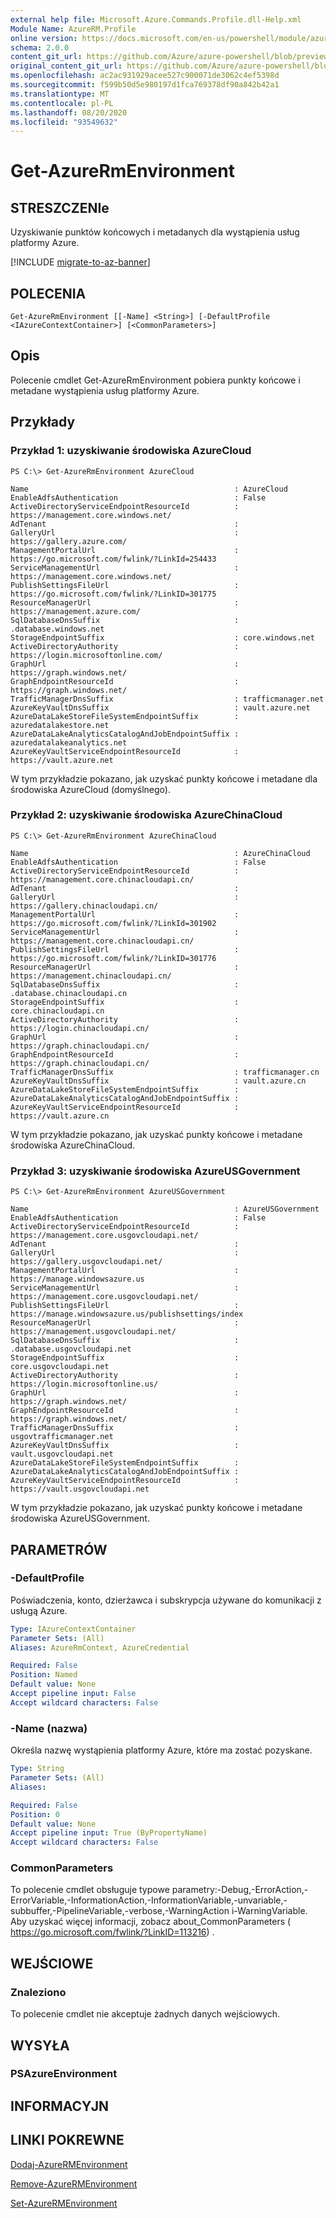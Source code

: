 ```yaml
---
external help file: Microsoft.Azure.Commands.Profile.dll-Help.xml
Module Name: AzureRM.Profile
online version: https://docs.microsoft.com/en-us/powershell/module/azurerm.profile/get-azurermenvironment
schema: 2.0.0
content_git_url: https://github.com/Azure/azure-powershell/blob/preview/src/ResourceManager/Profile/Commands.Profile/help/Get-AzureRmEnvironment.md
original_content_git_url: https://github.com/Azure/azure-powershell/blob/preview/src/ResourceManager/Profile/Commands.Profile/help/Get-AzureRmEnvironment.md
ms.openlocfilehash: ac2ac931929acee527c900071de3062c4ef5398d
ms.sourcegitcommit: f599b50d5e980197d1fca769378df90a842b42a1
ms.translationtype: MT
ms.contentlocale: pl-PL
ms.lasthandoff: 08/20/2020
ms.locfileid: "93549632"
---
```

# Get-AzureRmEnvironment

## STRESZCZENIe
Uzyskiwanie punktów końcowych i metadanych dla wystąpienia usług platformy Azure.

[!INCLUDE [migrate-to-az-banner](../../includes/migrate-to-az-banner.md)]

## POLECENIA

```
Get-AzureRmEnvironment [[-Name] <String>] [-DefaultProfile <IAzureContextContainer>] [<CommonParameters>]
```

## Opis
Polecenie cmdlet Get-AzureRmEnvironment pobiera punkty końcowe i metadane wystąpienia usług platformy Azure.

## Przykłady

### Przykład 1: uzyskiwanie środowiska AzureCloud
```
PS C:\> Get-AzureRmEnvironment AzureCloud

Name                                              : AzureCloud
EnableAdfsAuthentication                          : False
ActiveDirectoryServiceEndpointResourceId          : https://management.core.windows.net/
AdTenant                                          :
GalleryUrl                                        : https://gallery.azure.com/
ManagementPortalUrl                               : https://go.microsoft.com/fwlink/?LinkId=254433
ServiceManagementUrl                              : https://management.core.windows.net/
PublishSettingsFileUrl                            : https://go.microsoft.com/fwlink/?LinkID=301775
ResourceManagerUrl                                : https://management.azure.com/
SqlDatabaseDnsSuffix                              : .database.windows.net
StorageEndpointSuffix                             : core.windows.net
ActiveDirectoryAuthority                          : https://login.microsoftonline.com/
GraphUrl                                          : https://graph.windows.net/
GraphEndpointResourceId                           : https://graph.windows.net/
TrafficManagerDnsSuffix                           : trafficmanager.net
AzureKeyVaultDnsSuffix                            : vault.azure.net
AzureDataLakeStoreFileSystemEndpointSuffix        : azuredatalakestore.net
AzureDataLakeAnalyticsCatalogAndJobEndpointSuffix : azuredatalakeanalytics.net
AzureKeyVaultServiceEndpointResourceId            : https://vault.azure.net
```

W tym przykładzie pokazano, jak uzyskać punkty końcowe i metadane dla środowiska AzureCloud (domyślnego).

### Przykład 2: uzyskiwanie środowiska AzureChinaCloud
```
PS C:\> Get-AzureRmEnvironment AzureChinaCloud

Name                                              : AzureChinaCloud
EnableAdfsAuthentication                          : False
ActiveDirectoryServiceEndpointResourceId          : https://management.core.chinacloudapi.cn/
AdTenant                                          :
GalleryUrl                                        : https://gallery.chinacloudapi.cn/
ManagementPortalUrl                               : https://go.microsoft.com/fwlink/?LinkId=301902
ServiceManagementUrl                              : https://management.core.chinacloudapi.cn/
PublishSettingsFileUrl                            : https://go.microsoft.com/fwlink/?LinkID=301776
ResourceManagerUrl                                : https://management.chinacloudapi.cn/
SqlDatabaseDnsSuffix                              : .database.chinacloudapi.cn
StorageEndpointSuffix                             : core.chinacloudapi.cn
ActiveDirectoryAuthority                          : https://login.chinacloudapi.cn/
GraphUrl                                          : https://graph.chinacloudapi.cn/
GraphEndpointResourceId                           : https://graph.chinacloudapi.cn/
TrafficManagerDnsSuffix                           : trafficmanager.cn
AzureKeyVaultDnsSuffix                            : vault.azure.cn
AzureDataLakeStoreFileSystemEndpointSuffix        :
AzureDataLakeAnalyticsCatalogAndJobEndpointSuffix :
AzureKeyVaultServiceEndpointResourceId            : https://vault.azure.cn
```

W tym przykładzie pokazano, jak uzyskać punkty końcowe i metadane środowiska AzureChinaCloud.

### Przykład 3: uzyskiwanie środowiska AzureUSGovernment
```
PS C:\> Get-AzureRmEnvironment AzureUSGovernment

Name                                              : AzureUSGovernment
EnableAdfsAuthentication                          : False
ActiveDirectoryServiceEndpointResourceId          : https://management.core.usgovcloudapi.net/
AdTenant                                          :
GalleryUrl                                        : https://gallery.usgovcloudapi.net/
ManagementPortalUrl                               : https://manage.windowsazure.us
ServiceManagementUrl                              : https://management.core.usgovcloudapi.net/
PublishSettingsFileUrl                            : https://manage.windowsazure.us/publishsettings/index
ResourceManagerUrl                                : https://management.usgovcloudapi.net/
SqlDatabaseDnsSuffix                              : .database.usgovcloudapi.net
StorageEndpointSuffix                             : core.usgovcloudapi.net
ActiveDirectoryAuthority                          : https://login.microsoftonline.us/
GraphUrl                                          : https://graph.windows.net/
GraphEndpointResourceId                           : https://graph.windows.net/
TrafficManagerDnsSuffix                           : usgovtrafficmanager.net
AzureKeyVaultDnsSuffix                            : vault.usgovcloudapi.net
AzureDataLakeStoreFileSystemEndpointSuffix        :
AzureDataLakeAnalyticsCatalogAndJobEndpointSuffix :
AzureKeyVaultServiceEndpointResourceId            : https://vault.usgovcloudapi.net
```

W tym przykładzie pokazano, jak uzyskać punkty końcowe i metadane środowiska AzureUSGovernment.

## PARAMETRÓW

### -DefaultProfile
Poświadczenia, konto, dzierżawca i subskrypcja używane do komunikacji z usługą Azure.

```yaml
Type: IAzureContextContainer
Parameter Sets: (All)
Aliases: AzureRmContext, AzureCredential

Required: False
Position: Named
Default value: None
Accept pipeline input: False
Accept wildcard characters: False
```

### -Name (nazwa)
Określa nazwę wystąpienia platformy Azure, które ma zostać pozyskane.

```yaml
Type: String
Parameter Sets: (All)
Aliases: 

Required: False
Position: 0
Default value: None
Accept pipeline input: True (ByPropertyName)
Accept wildcard characters: False
```

### CommonParameters
To polecenie cmdlet obsługuje typowe parametry:-Debug,-ErrorAction,-ErrorVariable,-InformationAction,-InformationVariable,-unvariable,-subbuffer,-PipelineVariable,-verbose,-WarningAction i-WarningVariable. Aby uzyskać więcej informacji, zobacz about_CommonParameters ( https://go.microsoft.com/fwlink/?LinkID=113216) .

## WEJŚCIOWE

### Znaleziono
To polecenie cmdlet nie akceptuje żadnych danych wejściowych.

## WYSYŁA

### PSAzureEnvironment

## INFORMACYJN

## LINKI POKREWNE

[Dodaj-AzureRMEnvironment](./Add-AzureRMEnvironment.md)

[Remove-AzureRMEnvironment](./Remove-AzureRMEnvironment.md)

[Set-AzureRMEnvironment](./Set-AzureRMEnvironment.md)

